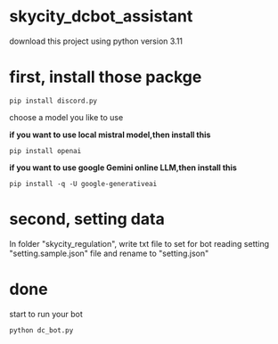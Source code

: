 # skycity_dcbot_assistant
download this project
using python version 3.11

# first, install those packge
```pip install discord.py```

choose a model you like to use

**if you want to use local mistral model,then install this**

```pip install openai```

**if you want to use google Gemini online LLM,then install this**

```pip install -q -U google-generativeai```

# second, setting data
In folder "skycity_regulation", write txt file to set for bot reading
setting "setting.sample.json" file and rename to "setting.json"

# done 
start to run your bot
```
python dc_bot.py
```
